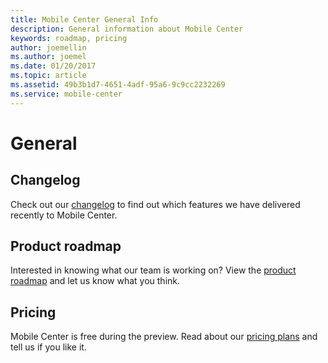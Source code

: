 ```yaml
---
title: Mobile Center General Info
description: General information about Mobile Center
keywords: roadmap, pricing
author: joemellin
ms.author: joemel
ms.date: 01/20/2017
ms.topic: article
ms.assetid: 49b3b1d7-4651-4adf-95a6-9c9cc2232269
ms.service: mobile-center
---
```


# General

## Changelog
Check out our [changelog](changelog.md) to find out which features we have delivered recently to Mobile Center.

## Product roadmap
Interested in knowing what our team is working on? View the [product roadmap](roadmap.md) and let us know what you think.

## Pricing
Mobile Center is free during the preview. Read about our [pricing plans](pricing.md) and tell us if you like it.
